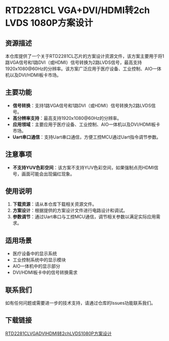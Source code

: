 # RTD2281CL VGA+DVI/HDMI转2ch LVDS 1080P方案设计

## 资源描述

本仓库提供了一个关于RTD2281CL芯片的方案设计资源文件，该方案主要用于将1路VGA信号和1路DVI（或HDMI）信号转换为2路LVDS信号，最高支持1920x1080@60Hz的分辨率。该方案广泛应用于医疗设备、工业控制、AIO一体机以及DVI/HDMI板卡市场。

## 主要功能

- **信号转换**：支持1路VGA信号和1路DVI（或HDMI）信号转换为2路LVDS信号。
- **高分辨率支持**：最高支持1920x1080@60Hz的分辨率。
- **应用领域**：主要应用于医疗设备、工业控制、AIO一体机以及DVI/HDMI板卡市场。
- **Uart串口通信**：支持Uart串口通信，方便工控MCU通过Uart指令调节参数。

## 注意事项

- **不支持YUV色彩空间**：该方案不支持YUV色彩空间，如果强制点亮HDMI信号，画面可能会出现偏红现象。

## 使用说明

1. **下载资源**：请从本仓库下载相关资源文件。
2. **方案设计**：根据提供的方案设计文件进行电路设计和调试。
3. **参数调节**：通过Uart串口与工控MCU通信，调节相关参数以满足实际应用需求。

## 适用场景

- 医疗设备中的显示系统
- 工业控制系统中的显示模块
- AIO一体机中的显示部分
- DVI/HDMI板卡中的信号转换需求

## 联系我们

如有任何问题或需要进一步的技术支持，请通过仓库的Issues功能联系我们。

## 下载链接

[RTD2281CLVGADVIHDMI转2chLVDS1080P方案设计](https://pan.quark.cn/s/af564320a0ca)